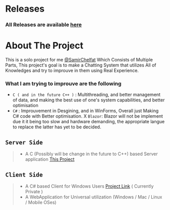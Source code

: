 # Releases
### All Releases are available [here](https://github.com/SamirChelfat/Spectrom_Server/releases)

# About The Project
This is a solo project for me [@SamirChelfat](https://github.com/SamirChelfat) Which Consists of Multiple Parts,
This project's goal is to make a Chatting System that utilizes All of Knowledges and try to improuve in them using Real Experience.

### What I am trying to improuve are the following
 + ``` C ( and in the future C++ ) ``` : Multithreading, and better management of data, and making the best use of one's system capabilities, and better optimisation
 + ``` C# ``` : Improuvement in Desgining, and in WinForms, Overall just Making C# code with Better optimisation.
 X ``` Blazor ```: Blazor will not be implement due it it being too slow and hardware demanding, the appropriate langue to replace the latter has yet to be decided.

## ``` Server Side ```

> + A C (Possibly will be change in the future to C++) based Server application [This Project](https://github.com/SamirChelfat/Spectrom_Server) 

## ``` Client Side ```

> +  A C# based Client for Windows Users [Project Link](https://github.com/SamirChelfat/Spectrom_WinClient) ( Currently Private )
> +  A WebApplication for Universal utilization (Windows / Mac / Linux / Mobile OSes)

